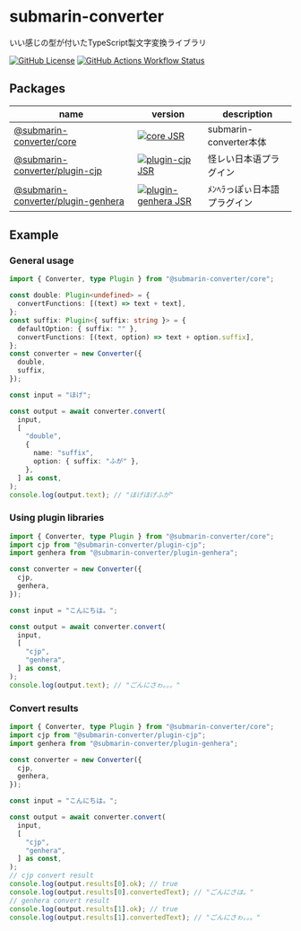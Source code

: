 # submarin-converter

いい感じの型が付いたTypeScript製文字変換ライブラリ

[![GitHub License](https://img.shields.io/github/license/souhait0614/submarin-converter?style=flat-square)](/LICENSE)
[![GitHub Actions Workflow Status](https://img.shields.io/github/actions/workflow/status/souhait0614/submarin-converter/ci.yml?branch=master&style=flat-square&label=test)](https://github.com/souhait0614/submarin-converter/actions/workflows/ci.yml)

## Packages

| name                                                                                    | version                                                                                                                              | description                |
| --------------------------------------------------------------------------------------- | ------------------------------------------------------------------------------------------------------------------------------------ | -------------------------- |
| [@submarin-converter/core](https://jsr.io/@submarin-converter/core)                     | [![core JSR](https://jsr.io/badges/@submarin-converter/core)](https://jsr.io/@submarin-converter/core)                               | submarin-converter本体     |
| [@submarin-converter/plugin-cjp](https://jsr.io/@submarin-converter/plugin-cjp)         | [![plugin-cjp JSR](https://jsr.io/badges/@submarin-converter/plugin-cjp)](https://jsr.io/@submarin-converter/plugin-cjp)             | 怪レい日本语プラグイン     |
| [@submarin-converter/plugin-genhera](https://jsr.io/@submarin-converter/plugin-genhera) | [![plugin-genhera JSR](https://jsr.io/badges/@submarin-converter/plugin-genhera)](https://jsr.io/@submarin-converter/plugin-genhera) | ﾒﾝﾍﾗっぽぃ日本語プラグイン |

## Example

### General usage

```typescript
import { Converter, type Plugin } from "@submarin-converter/core";

const double: Plugin<undefined> = {
  convertFunctions: [(text) => text + text],
};
const suffix: Plugin<{ suffix: string }> = {
  defaultOption: { suffix: "" },
  convertFunctions: [(text, option) => text + option.suffix],
};
const converter = new Converter({
  double,
  suffix,
});

const input = "ほげ";

const output = await converter.convert(
  input,
  [
    "double",
    {
      name: "suffix",
      option: { suffix: "ふが" },
    },
  ] as const,
);
console.log(output.text); // "ほげほげふが"
```

### Using plugin libraries

```typescript
import { Converter, type Plugin } from "@submarin-converter/core";
import cjp from "@submarin-converter/plugin-cjp";
import genhera from "@submarin-converter/plugin-genhera";

const converter = new Converter({
  cjp,
  genhera,
});

const input = "こんにちは。";

const output = await converter.convert(
  input,
  [
    "cjp",
    "genhera",
  ] as const,
);
console.log(output.text); // "ごんにさゎ。。。"
```

### Convert results

```typescript
import { Converter, type Plugin } from "@submarin-converter/core";
import cjp from "@submarin-converter/plugin-cjp";
import genhera from "@submarin-converter/plugin-genhera";

const converter = new Converter({
  cjp,
  genhera,
});

const input = "こんにちは。";

const output = await converter.convert(
  input,
  [
    "cjp",
    "genhera",
  ] as const,
);
// cjp convert result
console.log(output.results[0].ok); // true
console.log(output.results[0].convertedText); // "ごんにさは。"
// genhera convert result
console.log(output.results[1].ok); // true
console.log(output.results[1].convertedText); // "ごんにさゎ。。。"
```
